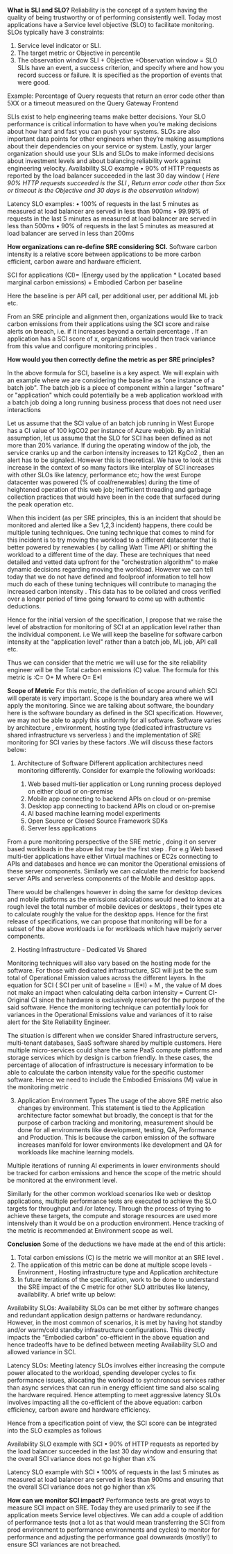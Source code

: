 

**What is SLI and SLO?**
Reliability is the concept of a system having the quality of being trustworthy or of performing consistently well. Today most applications have a Service level objective (SLO) to facilitate monitoring. SLOs typically have 3 constraints:
1)	Service level indicator or SLI.
2)	The target metric or Objective in percentile 
3)	The observation window
SLI + Objective +Observation window = SLO
SLIs have an event, a success criterion, and specify where and how you record success or failure. It is specified as the proportion of events that were good. 

Example: Percentage of Query requests that return an error code other than 5XX or a timeout measured on the Query Gateway Frontend

SLIs exist to help engineering teams make better decisions. Your SLO performance is critical information to have when you’re making decisions about how hard and fast you can push your systems. SLOs are also important data points for other engineers when they’re making assumptions about their dependencies on your service or system. Lastly, your larger organization should use your SLIs and SLOs to make informed decisions about investment levels and about balancing reliability work against engineering velocity.
Availability SLO example
•	90% of HTTP requests as reported by the load balancer succeeded in the last 30 day window ( _Here 90% HTTP requests succeeded is the SLI , Return error code other than 5xx or timeout is the Objective and 30 days is the observation window_)

Latency SLO examples:
•	100% of requests in the last 5 minutes as measured at load balancer are served in less than 900ms
•	99.99% of requests in the last 5 minutes as measured at load balancer are served in less than 500ms
•	90% of requests in the last 5 minutes as measured at load balancer are served in less than 200ms

**How organizations can re-define SRE considering SCI.**
Software carbon intensity is a relative score between applications to be more carbon efficient, carbon aware and hardware efficient.

SCI for applications (CI)= (Energy used by the application * Located based marginal carbon emissions) + Embodied Carbon per baseline

Here the baseline is per API call, per additional user, per additional ML job etc.

From an SRE principle and alignment then, organizations would like to track carbon emissions from their applications using the SCI score and raise alerts on breach, i.e. if it increases beyond a certain percentage . If an application has a SCI score of x, organizations would then track variance from this value and configure monitoring principles .

**How would you then correctly define the metric as per SRE principles?**

In the above formula for SCI, baseline is a key aspect. We will explain with an example  where we are considering the baseline as "one instance of a batch job".  The batch job is a piece of component within a larger "software" or "application" which could potentially be a web application workload with a batch job doing a long running business process that does not need user interactions

Let us assume that the SCI value of an batch job running in West Europe has a CI value of 100 kgCO2 per instance of Azure webjob. By an initial assumption, let us assume that the SLO for SCI has been defined as not more than 20% variance. If during the operating window of the job, the service cranks up and the carbon intensity increases to 121 KgCo2 , then an alert has to be signaled. However this is theoretical.  We have to look at this increase in the context of so many factors like interplay of SCI increases with other SLOs like latency, performance etc; how the west Europe datacenter was powered (% of coal/renewables) during the time of heightened operation of this web job; inefficient threading and garbage collection practices that would have been in the code that surfaced during the peak operation etc.  

When this incident (as per SRE principles, this is an incident that should be monitored and alerted like a Sev 1,2,3 incident) happens, there could be multiple tuning techniques. One tuning technique that comes to mind for this incident is to try moving the workload to a different datacenter that is better powered by renewables ( by calling Watt Time API) or shifting the workload to a different time of the day. These are techniques that need detailed and vetted data upfront for the "orchestration algorithm" to make dynamic decisions regarding moving the workload. However we can tell today that we do not have defined and foolproof information to tell how much do each of these tuning techniques will contribute to managing the increased carbon intensity . This data has to be collated and cross verified over a longer period of time going forward to come up with authentic deductions. 

Hence for the initial version of the specification, I propose that we raise the level of abstraction for monitoring of SCI at an application level rather than the individual component. i.e We will keep the baseline for software carbon intensity at the "application level" rather than a batch job, ML job, API call etc. 

Thus we can consider that the metric we will use for the site reliability engineer will be the Total carbon emissions (C) value. The formula for this metric is :C= O+ M where O= E*I

**Scope of Metric**
For this metric, the definition of scope around which SCI will operate is very important. Scope is the boundary area where we will apply the monitoring. Since we are talking about software, the boundary here is the software boundary as defined in the SCI specification. 
However, we may not be able to apply this uniformly for all software. Software varies by architecture , environment, hosting type (dedicated infrastructure vs shared infrastructure vs serverless ) and the implementation of SRE monitoring for SCI varies by these factors .We will discuss these factors below:

1) Architecture of Software
Different application architectures need monitoring differently. Consider for example the following workloads:

	1) Web based multi-tier application or Long running process deployed on either cloud or on-premise
	2) Mobile app connecting to backend APIs on cloud or on-premise
	3) Desktop app connecting to backend APIs on cloud or on-premise
	4) AI based machine learning model experiments
	5) Open Source or Closed Source Framework SDKs
	6) Server less applications

From a pure monitoring perspective of the SRE metric , doing it on server based workloads in the above list may be the first step . For e.g Web based multi-tier applications have either Virtual machines or EC2s connecting to APIs and databases and hence we can monitor the Operational emissions of these server components.  Similarly we can calculate the metric for backend server APIs and serverless components of the Mobile and desktop apps.

There would be challenges however in doing the same for desktop devices and mobile platforms as the emissions calculations would need to know at a rough level the total number of  mobile devices or desktops , their types etc to calculate roughly the value for the desktop apps.   Hence for the first release of specifications, we can propose that monitoring will be for a subset of the above workloads i.e for workloads which have majorly server components.


2) Hosting Infrastructure - Dedicated Vs Shared

Monitoring techniques will also vary based on the hosting mode for the software. For those with dedicated infrastructure, SCI will just be the sum total of Operational Emission values across the different layers. In the equation for SCI ( SCI per unit of baseline = (E*I) + M , the value of M does not make an impact when calculating delta carbon intensity = Current CI- Original CI since the hardware is exclusively reserved for the purpose of the said software. Hence the monitoring technique can potentially look for variances in the Operational Emissions value and variances of it to raise alert for the Site Reliability Engineer.

The situation is different when we consider Shared infrastructure servers, multi-tenant databases, SaaS software shared by multiple customers. Here multiple micro-services could share the same PaaS compute platforms and storage services which by design is carbon friendly. In these cases, the percentage of allocation of infrastructure  is necessary information to be able to calculate the carbon intensity value for the specific customer software. Hence we need to include the Embodied Emissions (M) value in the monitoring metric . 


3) Application Environment Types
The usage of the above SRE metric also changes by environment. This statement is tied to the Application architecture factor somewhat but broadly, the concept is that for the purpose of carbon tracking and monitoring, measurement should be done for all environments like development, testing, QA, Performance and Production. This is because the carbon emission of the software increases manifold for lower environments like development and QA for workloads like machine learning models. 

Multiple iterations of running AI experiments in lower environments should be tracked for carbon emissions and hence the scope of the metric should be monitored at the environment level. 

Similarly for the other common workload scenarios like web or desktop applications, multiple performance tests are executed to achieve the SLO targets for throughput and /or latency. Through the process of trying to achieve these targets, the compute and storage resources are used more intensively than it would be on a production environment. Hence tracking of the metric is recommended at Environment scope as well.

**<to be added>**


**Conclusion**
Some of the deductions we have made at the end of this article:

1) Total carbon emissions (C) is the metric we will monitor at an SRE level .
2) The application of this metric can be done at multiple scope levels - Environment , Hosting infrastructure type and Application architecture
3) In future iterations of the specification, work to be done to understand the SRE impact of the C metric for other SLO attributes like latency, availability. A brief write up below:

Availability SLOs: Availability SLOs can be met either by software changes and redundant application design patterns or hardware redundancy. However, in the most common of scenarios, it is met by having hot standby and/or warm/cold standby infrastructure configurations. This directly impacts the “Embodied carbon” co-efficient in the above equation and hence tradeoffs have to be defined between meeting Availability SLO and allowed variance in SCI. 

Latency SLOs:
Meeting latency SLOs involves either increasing the compute power allocated to the workload, spending developer cycles to fix performance issues, allocating the workload to synchronous services rather than async services that can run in energy efficient time sand also scaling the hardware required. Hence attempting to meet aggressive latency SLOs involves impacting all the co-efficient of the above equation:  carbon efficiency, carbon aware and hardware efficiency.

Hence from a specification point of view, the SCI score can be integrated into the SLO examples as follows 

Availability SLO example with SCI
•	90% of HTTP requests as reported by the load balancer succeeded in the last 30 day window and ensuring that the overall SCI variance does not go higher than x%

Latency SLO example with SCI
•	100% of requests in the last 5 minutes as measured at load balancer are served in less than 900ms and ensuring that the overall SCI variance does not go higher than x%

**How can we monitor SCI impact?**
Performance tests are great ways to measure SCI impact on SRE. Today they are used primarily to see if the application meets Service level objectives. We can add a couple of addition of performance tests (not a lot as that would mean transferring the SCI from prod environment to performance environments and cycles) to monitor for performance and adjusting the performance goal downwards (mostly!) to ensure SCI variances are not breached. 

